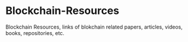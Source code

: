 # Blockchain-Resources
Blockchain Resources, links of blokchain related papers, articles, videos, books, repositories, etc.
